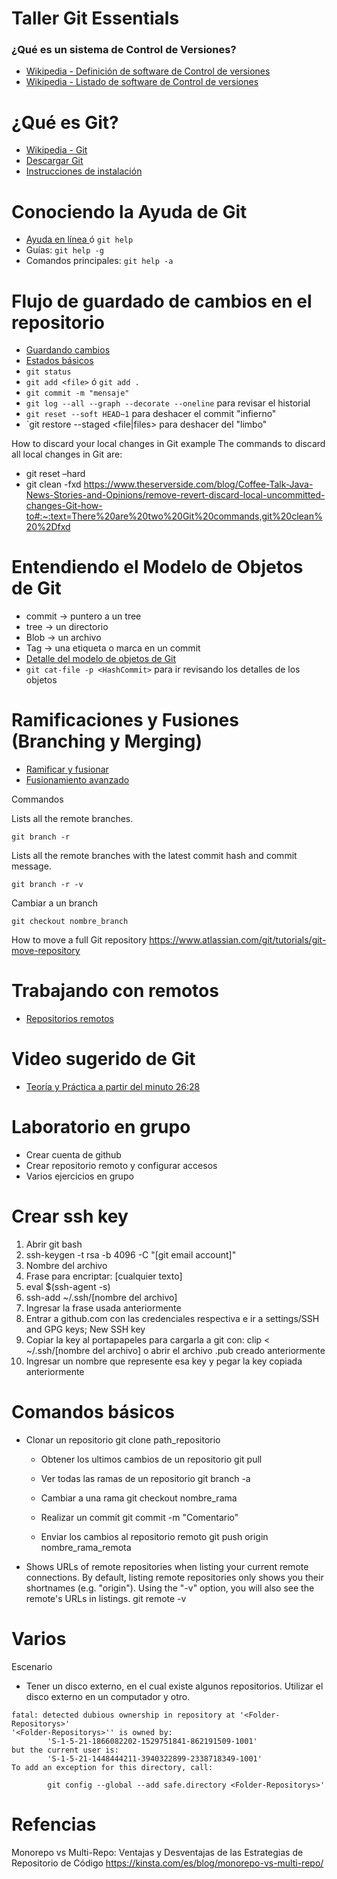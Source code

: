 # Taller Git Essentials
###  ¿Qué es un sistema de Control de Versiones?
  * [Wikipedia - Definición de software de Control de versiones](https://en.wikipedia.org/wiki/Version_control)
  * [Wikipedia - Listado de software de Control de versiones](https://en.wikipedia.org/wiki/List_of_version-control_software)

# ¿Qué es Git?
  * [Wikipedia - Git](https://es.wikipedia.org/wiki/Git)
  * [Descargar Git](https://git-scm.com/)
  * [Instrucciones de instalación](https://git-scm.com/book/es/v2/Inicio---Sobre-el-Control-de-Versiones-Instalaci%C3%B3n-de-Git)

# Conociendo la Ayuda de Git
  * [Ayuda en línea ](https://git-scm.com/docs) ó `git help`
  * Guías: `git help -g` 
  * Comandos principales: `git help -a` 

# Flujo de guardado de cambios en el repositorio
  * [Guardando cambios](https://git-scm.com/book/es/v2/Fundamentos-de-Git-Guardando-cambios-en-el-Repositorio)
  * [Estados básicos](https://git-scm.com/book/en/v2/images/lifecycle.png)
  * `git status`
  * `git add <file>` ó `git add .`
  * `git commit -m "mensaje"`
  * `git log --all --graph --decorate --oneline` para revisar el historial
  * `git reset --soft HEAD~1` para deshacer el commit "infierno"
  * `git restore --staged <file|files> para deshacer del "limbo"



How to discard your local changes in Git example
The commands to discard all local changes in Git are:
- git reset –hard
- git clean -fxd
https://www.theserverside.com/blog/Coffee-Talk-Java-News-Stories-and-Opinions/remove-revert-discard-local-uncommitted-changes-Git-how-to#:~:text=There%20are%20two%20Git%20commands,git%20clean%20%2Dfxd


# Entendiendo el Modelo de Objetos de Git
  * commit -> puntero a un tree
  * tree   -> un directorio
  * Blob   -> un archivo
  * Tag    -> una etiqueta o marca en un commit
  * [Detalle del modelo de objetos de Git](http://shafiul.github.io/gitbook/1_the_git_object_model.html)
  * `git cat-file -p <HashCommit>` para ir revisando los detalles de los objetos

# Ramificaciones y Fusiones (Branching y Merging)


  * [Ramificar y fusionar](https://git-scm.com/book/es/v2/Ramificaciones-en-Git-Procedimientos-B%C3%A1sicos-para-Ramificar-y-Fusionar)
  * [Fusionamiento avanzado](https://git-scm.com/book/en/v2/Git-Tools-Advanced-Merging)


Commandos

Lists all the remote branches.

```
git branch -r 
```

Lists all the remote branches with the latest commit hash and commit message.

```
git branch -r -v 
```


Cambiar a un branch

```
git checkout nombre_branch
```   



How to move a full Git repository
https://www.atlassian.com/git/tutorials/git-move-repository




# Trabajando con remotos
  * [Repositorios remotos](https://git-scm.com/book/es/v2/Fundamentos-de-Git-Trabajar-con-Remotos)

# Video sugerido de Git
  * [Teoría y  Práctica a partir del minuto 26:28](https://www.youtube.com/watch?v=2sjqTHE0zok)

# Laboratorio en grupo
  * Crear cuenta de github
  * Crear repositorio remoto y configurar accesos
  * Varios ejercicios en grupo

# Crear ssh key

1. Abrir git bash
2. ssh-keygen -t rsa -b 4096 -C "[git email account]"
3. Nombre del archivo
4. Frase para encriptar: [cualquier texto]
5. eval $(ssh-agent -s)
6. ssh-add ~/.ssh/[nombre del archivo]
7. Ingresar la frase usada anteriormente
8. Entrar a github.com con las credenciales respectiva e ir a settings/SSH and GPG keys; New SSH key
9. Copiar la key al portapapeles para cargarla a git con: clip < ~/.ssh/[nombre del archivo] o abrir el archivo .pub creado anteriormente
10. Ingresar un nombre que represente esa key y pegar la key copiada anteriormente  

# Comandos básicos
  
  - Clonar un repositorio
	   git clone path_repositorio
	   
	 - Obtener los ultimos cambios de un repositorio
	   git pull
	   
	 - Ver todas las ramas de un repositorio
	   git branch -a
	   
	 - Cambiar a una rama
	   git checkout nombre_rama
	   
	 - Realizar un commit
	   git commit -m "Comentario"
	   
	 - Enviar los cambios al repositorio remoto
	   git push origin nombre_rama_remota

- Shows URLs of remote repositories when listing your current remote connections. By default, listing remote repositories only shows you their shortnames (e.g. "origin"). Using the "-v" option, you will also see the remote's URLs in listings.
 git remote -v

# Varios


Escenario
- Tener un disco externo, en el cual existe algunos repositorios. Utilizar el disco externo en un computador y otro.


```
fatal: detected dubious ownership in repository at '<Folder-Repositorys>'
'<Folder-Repositorys>'' is owned by:
        'S-1-5-21-1866082202-1529751841-862191509-1001'
but the current user is:
        'S-1-5-21-1448444211-3940322899-2338718349-1001'
To add an exception for this directory, call:

        git config --global --add safe.directory <Folder-Repositorys>'

```

# Refencias

Monorepo vs Multi-Repo: Ventajas y Desventajas de las Estrategias de Repositorio de Código 
https://kinsta.com/es/blog/monorepo-vs-multi-repo/
  
